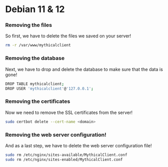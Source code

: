 # Debian 11 & 12

### Removing the files
So first, we have to delete the files we saved on your server!
```bash
rm -r /var/www/mythicalclient
```

### Removing the database
Next, we have to drop and delete the database to make sure that the data is gone!
```bash
DROP TABLE mythicalclient;
DROP USER 'mythicalclient'@'127.0.0.1';
```

### Removing the certificates
Now we need to remove the SSL certificates from the server!
```bash
sudo certbot delete --cert-name <domain>
```

### Removing the web server configuration!
And as a last step, we have to delete the web server configuration file!
```bash
sudo rm /etc/nginx/sites-available/MythicalClient.conf 
sudo rm /etc/nginx/sites-enabled/MythicalClient.conf
```
